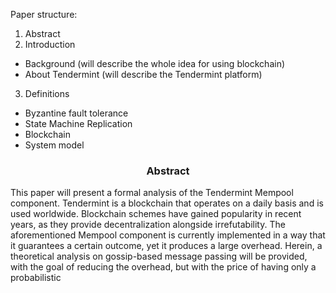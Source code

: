 Paper structure:
1. Abstract
2. Introduction
* Background (will describe the whole idea for using blockchain)
* About Tendermint (will describe the Tendermint platform)
3. Definitions
* Byzantine fault tolerance
* State Machine Replication
* Blockchain
* System model

<div align='center'> 
	<h3>Abstract</h3>
</div>

This paper will present a formal analysis of the Tendermint Mempool component. Tendermint is a blockchain that operates on a daily basis and is used worldwide. Blockchain schemes have gained popularity in recent years, as they provide decentralization alongside irrefutability.  The aforementioned Mempool component is currently implemented in a way that it guarantees a certain outcome, yet it produces a large overhead. Herein, a theoretical analysis on gossip-based message passing will be provided, with the goal of reducing the overhead, but with the price of having only a probabilistic 

<!--stackedit_data:
eyJoaXN0b3J5IjpbLTc0ODYzNjU1MywtOTIwMTQwODA5LDEyMz
gyMjAyODEsLTEyNzA0MjE0ODIsOTY5NjE2NDg4LDE4NjY2MDg1
MTgsMTc3MjMxOTc5NSw0ODEzMTk1OTcsNzI1MjUwNDU5LC0xMD
M4NzczMjM3LC0xMzk2MzQxOTQsMTY5OTM0OTQ4Ml19
-->